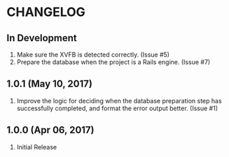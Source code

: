 # CHANGELOG

## In Development

1. Make sure the XVFB is detected correctly.  (Issue #5)
1. Prepare the database when the project is a Rails engine.  (Issue #7)

## 1.0.1 (May 10, 2017)

1. Improve the logic for deciding when the database preparation step has successfully completed, and format the error output better.  (Issue #1)

## 1.0.0 (Apr 06, 2017)

1. Initial Release
